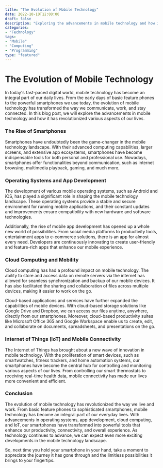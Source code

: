 ```yaml
---
title: "The Evolution of Mobile Technology"
date: 2022-10-10T12:00:00
draft: false
description: "Exploring the advancements in mobile technology and how it has transformed our lives."
categories:
- "Technology"
tags:
- "Mobile"
- "Computing"
- "Programming"
type: "featured"
---
```


The Evolution of Mobile Technology
==============================

In today's fast-paced digital world, mobile technology has become an integral part of our daily lives. From the early days of basic feature phones to the powerful smartphones we use today, the evolution of mobile technology has transformed the way we communicate, work, and stay connected. In this blog post, we will explore the advancements in mobile technology and how it has revolutionized various aspects of our lives.

### The Rise of Smartphones

Smartphones have undoubtedly been the game-changer in the mobile technology landscape. With their advanced computing capabilities, larger screens, and extensive app ecosystems, smartphones have become indispensable tools for both personal and professional use. Nowadays, smartphones offer functionalities beyond communication, such as internet browsing, multimedia playback, gaming, and much more.

### Operating Systems and App Development

The development of various mobile operating systems, such as Android and iOS, has played a significant role in shaping the mobile technology landscape. These operating systems provide a stable and secure environment for running mobile applications, and their constant updates and improvements ensure compatibility with new hardware and software technologies.

Additionally, the rise of mobile app development has opened up a whole new world of possibilities. From social media platforms to productivity tools, entertainment apps to e-commerce solutions, there is an app for almost every need. Developers are continuously innovating to create user-friendly and feature-rich apps that enhance our mobile experience.

### Cloud Computing and Mobility

Cloud computing has had a profound impact on mobile technology. The ability to store and access data on remote servers via the internet has allowed for seamless synchronization and backup of our mobile devices. It has also facilitated the sharing and collaboration of files across multiple devices, making it easier to work on the go.

Cloud-based applications and services have further expanded the capabilities of mobile devices. With cloud-based storage solutions like Google Drive and Dropbox, we can access our files anytime, anywhere, directly from our smartphones. Moreover, cloud-based productivity suites like Microsoft Office 365 and Google Workspace enable us to create, edit, and collaborate on documents, spreadsheets, and presentations on the go.

### Internet of Things (IoT) and Mobile Connectivity

The Internet of Things has brought about a new wave of innovation in mobile technology. With the proliferation of smart devices, such as smartwatches, fitness trackers, and home automation systems, our smartphones have become the central hub for controlling and monitoring various aspects of our lives. From controlling our smart thermostats to receiving real-time health data, mobile connectivity has made our lives more convenient and efficient.

### Conclusion

The evolution of mobile technology has revolutionized the way we live and work. From basic feature phones to sophisticated smartphones, mobile technology has become an integral part of our everyday lives. With advancements in operating systems, app development, cloud computing, and IoT, our smartphones have transformed into powerful tools that enhance our productivity, connectivity, and overall experience. As technology continues to advance, we can expect even more exciting developments in the mobile technology landscape.

So, next time you hold your smartphone in your hand, take a moment to appreciate the journey it has gone through and the limitless possibilities it brings to your fingertips.


